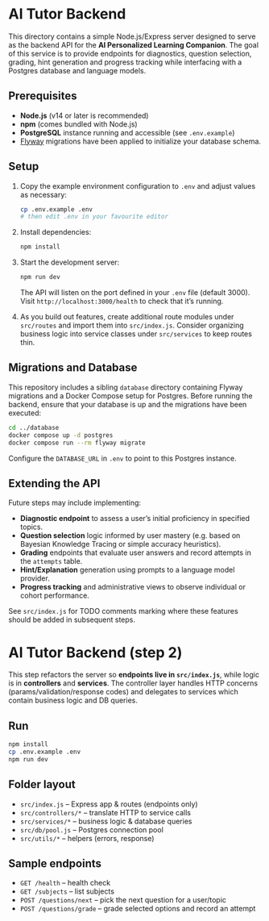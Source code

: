 # AI Tutor Backend

This directory contains a simple Node.js/Express server designed to
serve as the backend API for the **AI Personalized Learning
Companion**. The goal of this service is to provide endpoints for
diagnostics, question selection, grading, hint generation and progress
tracking while interfacing with a Postgres database and language
models.

## Prerequisites

- **Node.js** (v14 or later is recommended)
- **npm** (comes bundled with Node.js)
- **PostgreSQL** instance running and accessible (see `.env.example`)
- [Flyway](https://flywaydb.org/) migrations have been applied to
  initialize your database schema.

## Setup

1. Copy the example environment configuration to `.env` and adjust
   values as necessary:

   ```sh
   cp .env.example .env
   # then edit .env in your favourite editor
   ```

2. Install dependencies:

   ```sh
   npm install
   ```

3. Start the development server:

   ```sh
   npm run dev
   ```

   The API will listen on the port defined in your `.env` file (default
   3000). Visit `http://localhost:3000/health` to check that it’s running.

4. As you build out features, create additional route modules under
   `src/routes` and import them into `src/index.js`. Consider
   organizing business logic into service classes under `src/services`
   to keep routes thin.

## Migrations and Database

This repository includes a sibling `database` directory containing Flyway
migrations and a Docker Compose setup for Postgres. Before running
the backend, ensure that your database is up and the migrations
have been executed:

```sh
cd ../database
docker compose up -d postgres
docker compose run --rm flyway migrate
```

Configure the `DATABASE_URL` in `.env` to point to this Postgres
instance.

## Extending the API

Future steps may include implementing:

- **Diagnostic endpoint** to assess a user’s initial proficiency in
  specified topics.
- **Question selection** logic informed by user mastery (e.g. based
  on Bayesian Knowledge Tracing or simple accuracy heuristics).
- **Grading** endpoints that evaluate user answers and record
  attempts in the `attempts` table.
- **Hint/Explanation** generation using prompts to a language model
  provider.
- **Progress tracking** and administrative views to observe
  individual or cohort performance.

See `src/index.js` for TODO comments marking where these features
should be added in subsequent steps.

# AI Tutor Backend (step 2)

This step refactors the server so **endpoints live in `src/index.js`**, while
logic is in **controllers** and **services**. The controller layer handles HTTP
concerns (params/validation/response codes) and delegates to services which
contain business logic and DB queries.

## Run
```bash
npm install
cp .env.example .env
npm run dev
```

## Folder layout
- `src/index.js` – Express app & routes (endpoints only)
- `src/controllers/*` – translate HTTP to service calls
- `src/services/*` – business logic & database queries
- `src/db/pool.js` – Postgres connection pool
- `src/utils/*` – helpers (errors, response)

## Sample endpoints
- `GET /health` – health check
- `GET /subjects` – list subjects
- `POST /questions/next` – pick the next question for a user/topic
- `POST /questions/grade` – grade selected options and record an attempt
